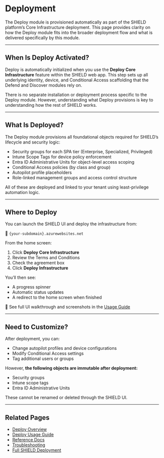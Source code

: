 # Deployment

The Deploy module is provisioned automatically as part of the SHIELD platform’s Core Infrastructure deployment. This page provides clarity on how the Deploy module fits into the broader deployment flow and what is delivered specifically by this module.

---

## When Is Deploy Activated?

Deploy is automatically initialized when you use the **Deploy Core Infrastructure** feature within the SHIELD web app. This step sets up all underlying identity, device, and Conditional Access scaffolding that the Defend and Discover modules rely on.

There is no separate installation or deployment process specific to the Deploy module. However, understanding what Deploy provisions is key to understanding how the rest of SHIELD works.

---

## What Is Deployed?

The Deploy module provisions all foundational objects required for SHIELD’s lifecycle and security logic:

- Security groups for each SPA tier (Enterprise, Specialized, Privileged)
- Intune Scope Tags for device policy enforcement
- Entra ID Administrative Units for object-level access scoping
- Conditional Access policies (by class and group)
- Autopilot profile placeholders
- Role-linked management groups and access control structure

All of these are deployed and linked to your tenant using least-privilege automation logic.

---

## Where to Deploy

You can launch the SHIELD UI and deploy the infrastructure from:

📍 `{your-subdomain}.azurewebsites.net`

From the home screen:

1. Click **Deploy Core Infrastructure**
2. Review the Terms and Conditions
3. Check the agreement box
4. Click **Deploy Infrastructure**

You’ll then see:

- A progress spinner
- Automatic status updates
- A redirect to the home screen when finished

📖 See full UI walkthrough and screenshots in the [Usage Guide](../Usage-Guide.md#deploy-core-infrastructure-ui-flow)

---

## Need to Customize?

After deployment, you can:

- Change autopilot profiles and device configurations
- Modify Conditional Access settings
- Tag additional users or groups

However, **the following objects are immutable after deployment:**

- Security groups
- Intune scope tags
- Entra ID Administrative Units

These cannot be renamed or deleted through the SHIELD UI.

---

## Related Pages

- [Deploy Overview](index.md)
- [Deploy Usage Guide](../Usage-Guide.md)
- [Reference Docs](../Reference/index.md)
- [Troubleshooting](../Troubleshooting.md)
- [Full SHIELD Deployment](../../Deployment.md)

